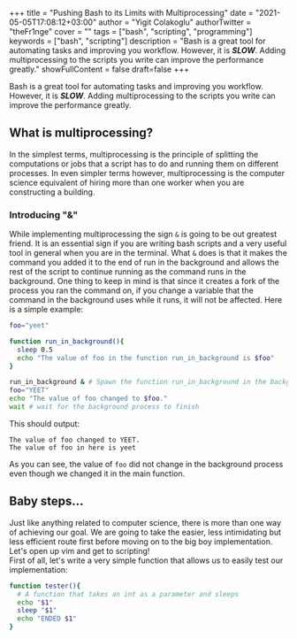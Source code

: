 +++
title = "Pushing Bash to its Limits with Multiprocessing"
date = "2021-05-05T17:08:12+03:00"
author = "Yigit Colakoglu"
authorTwitter = "theFr1nge"
cover = ""
tags = ["bash", "scripting", "programming"]
keywords = ["bash", "scripting"]
description = "Bash is a great tool for automating tasks and improving you workflow. However, it is ***SLOW***. Adding multiprocessing to the scripts you write can improve the performance greatly."
showFullContent = false
draft=false
+++

Bash is a great tool for automating tasks and improving you workflow. However, it is ***SLOW***.
Adding multiprocessing to the scripts you write can improve the performance greatly.

## What is multiprocessing?

In the simplest terms, multiprocessing is the principle of splitting the computations
or jobs that a script has to do and running them on different processes. In even simpler
terms however, multiprocessing is the computer science equivalent of hiring more than one
worker when you are constructing a building.

### Introducing "&"

While implementing multiprocessing the sign `&` is going to be out greatest friend.
It is an essential sign if you are writing bash scripts and a very useful tool in
general when you are in the terminal. What `&` does is that it makes the command
you added it to the end of run in the background and allows the rest of the script
to continue running as the command runs in the background. One thing to keep in mind
is that since it creates a fork of the process you ran the command on, if you change a
variable that the command in the background uses while it runs, it will not be affected.
Here is a simple example:

```bash
foo="yeet"

function run_in_background(){
  sleep 0.5
  echo "The value of foo in the function run_in_background is $foo"
}

run_in_background & # Spawn the function run_in_background in the background
foo="YEET"
echo "The value of foo changed to $foo."
wait # wait for the background process to finish
```

This should output:
```
The value of foo changed to YEET.
The value of foo in here is yeet
```
As you can see, the value of `foo` did not change in the background process even though
we changed it in the main function.

## Baby steps...

Just like anything related to computer science, there is more than one way of achieving our
goal. We are going to take the easier, less intimidating but less efficient route first
before moving on to the big boy implementation. Let's open up vim and get to scripting!  
First of all, let's write a very simple function that allows us to easily test our
implementation:
```bash
function tester(){ 
  # A function that takes an int as a parameter and sleeps
  echo "$1"
  sleep "$1"
  echo "ENDED $1"
}
```


